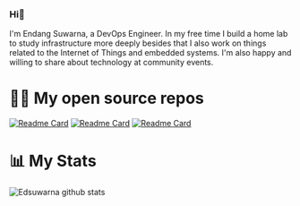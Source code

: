 ### Hi👋

I'm Endang Suwarna, a DevOps Engineer. In my free time I build a home lab to study infrastructure more deeply besides that I also work on things related to the Internet of Things and embedded systems. I'm also happy and willing to share about technology at community events.

# 🧑‍💻 My open source repos

[![Readme Card](https://github-readme-stats.vercel.app/api/pin/?username=edsuwarna&repo=pangkalan&theme=radical)](https://github.com/edsuwarna/pangkalan)
[![Readme Card](https://github-readme-stats.vercel.app/api/pin/?username=edsuwarna&repo=whatilearned&theme=radical)](https://github.com/edsuwarna/whatilearned)
[![Readme Card](https://github-readme-stats.vercel.app/api/pin/?username=edsuwarna&repo=dotfile&theme=radical)](https://github.com/edsuwarna/dotfile)

# 📊 My Stats

![Edsuwarna github stats](https://github-readme-stats.vercel.app/api?username=edsuwarna&show_icons=true&count_private=true&theme=radical&hide=stars)
